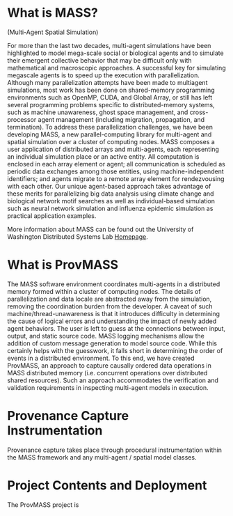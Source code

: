 # What is MASS? #

(Multi-Agent Spatial Simulation)

For more than the last two decades, multi-agent simulations have been highlighted to model mega-scale social or biological agents and to simulate their emergent collective behavior that may be difficult only with mathematical and macroscopic approaches. A successful key for simulating megascale agents is to speed up the execution with parallelization. Although many parallelization attempts have been made to multiagent simulations, most work has been done on shared-memory programming environments such as OpenMP, CUDA, and Global Array, or still has left several programming problems specific to distributed-memory systems, such as machine unawareness, ghost space management, and cross-processor agent management (including migration, propagation, and termination). To address these parallelization challenges, we have been developing MASS, a new parallel-computing library for multi-agent and spatial simulation over a cluster of computing nodes. MASS composes a user application of distributed arrays and multi-agents, each representing an individual simulation place or an active entity. All computation is enclosed in each array element or agent; all communication is scheduled as periodic data exchanges among those entities, using machine-independent identifiers; and agents migrate to a remote array element for rendezvousing with each other. Our unique agent-based approach takes advantage of these merits for parallelizing big data analysis using climate change and biological network motif searches as well as individual-based simulation such as neural network simulation and influenza epidemic simulation as practical application examples.

More information about MASS can be found out the University of Washington Distributed Systems Lab [Homepage](http://depts.washington.edu/dslab/MASS).

# What is ProvMASS #

The MASS software environment coordinates multi-agents in a distributed memory formed within a cluster of computing nodes. The details of parallelization and data locale are abstracted away from the simulation, removing the coordination burden from the developer. A caveat of such machine/thread-unawareness is that it introduces difficulty in determining the cause of logical errors and understanding the impact of newly added agent behaviors. The user is left to guess at the connections between input, output, and static source code. MASS logging mechanisms allow the addition of custom message generation to model source code. While this certainly helps with the guesswork, it falls short in determining the order of events in a distributed environment. To this end, we have created ProvMASS, an approach to capture causally ordered data operations in MASS distributed memory (i.e. concurrent operations over distributed shared resources). Such an approach accommodates the verification and validation requirements in inspecting multi-agent models in execution.

# Provenance Capture Instrumentation #

Provenance capture takes place through procedural instrumentation within the MASS framework and any multi-agent / spatial model classes.

# Project Contents and Deployment #

The ProvMASS project is 

